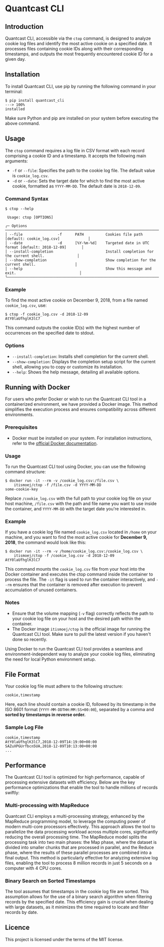 # Quantcast CLI

## Introduction

Quantcast CLI, accessible via the `ctop` command, is designed to analyze cookie log files and identify the most active cookie on a specified date. It processes files containing cookie IDs along with their corresponding timestamps, and outputs the most frequently encountered cookie ID for a given day.

## Installation

To install Quantcast CLI, use pip by running the following command in your terminal:

<!-- termynal -->

```console
$ pip install quantcast_cli
---> 100%
installed
```


Make sure Python and pip are installed on your system before executing the above command.

## Usage

The `ctop` command requires a log file in CSV format with each record comprising a cookie ID and a timestamp. It accepts the following main arguments:

- `-f` or `--file`: Specifies the path to the cookie log file. The default value is `cookie_log.csv`.
- `-d` or `--date`: Sets the target date for which to find the most active cookie, formatted as `YYYY-MM-DD`. The default date is `2018-12-09`.

### Command Syntax


<!-- termynal -->

```console
$ ctop --help

 Usage: ctop [OPTIONS]

╭─ Options ───────────────────────────────────────────────────────────────────────────────────────────╮
│ --file                -f      PATH          Cookies file path [default: cookie_log.csv]             │
│ --date                -d      [%Y-%m-%d]    Targeted date in UTC format [default: 2018-12-09]       │
│ --install-completion                        Install completion for the current shell.               │
│ --show-completion                           Show completion for the current shell.                  │
│ --help                                      Show this message and exit.                             │
╰─────────────────────────────────────────────────────────────────────────────────────────────────────╯
```


### Example

To find the most active cookie on December 9, 2018, from a file named `cookie_log.csv`, use:

<!-- termynal -->

```console
$ ctop -f cookie_log.csv -d 2018-12-09
AtY0laUfhglK3lC7
```

This command outputs the cookie ID(s) with the highest number of occurrences on the specified date to stdout.

### Options

- `--install-completion`: Installs shell completion for the current shell.
- `--show-completion`: Displays the completion setup script for the current shell, allowing you to copy or customize its installation.
- `--help`: Shows the help message, detailing all available options.

## Running with Docker

For users who prefer Docker or wish to run the Quantcast CLI tool in a containerized environment, we have provided a Docker image. This method simplifies the execution process and ensures compatibility across different environments.

### Prerequisites

- Docker must be installed on your system. For installation instructions, refer to the [official Docker documentation](https://docs.docker.com/get-docker/).

### Usage

To run the Quantcast CLI tool using Docker, you can use the following command structure:

<!-- termynal -->

```console
$ docker run -it --rm -v /cookie_log.csv:/file.csv \
    itismoej/ctop -f /file.csv -d YYYY-MM-DD
some-cookie-key
```

Replace `/cookie_log.csv` with the full path to your cookie log file on your host machine, `/file.csv` with the path and file name you want to use inside the container, and `YYYY-MM-DD` with the target date you're interested in.

### Example

If you have a cookie log file named `cookie_log.csv` located in `/home` on your machine, and you want to find the most active cookie for **December 9, 2018**, the command would look like this:

<!-- termynal -->

```console
$ docker run -it --rm -v /home/cookie_log.csv:/cookie_log.csv \
    itismoej/ctop -f /cookie_log.csv -d 2018-12-09
AtY0laUfhglK3lC7
```

This command mounts the `cookie_log.csv` file from your host into the Docker container and executes the ctop command inside the container to process the file. The `-it` flag is used to run the container interactively, and `--rm` ensures that the container is removed after execution to prevent accumulation of unused containers.

### Notes

- Ensure that the volume mapping (`-v` flag) correctly reflects the path to your cookie log file on your host and the desired path within the container.
- The Docker image `itismoej/ctop` is the official image for running the Quantcast CLI tool. Make sure to pull the latest version if you haven't done so recently.

Using Docker to run the Quantcast CLI tool provides a seamless and environment-independent way to analyze your cookie log files, eliminating the need for local Python environment setup.


## File Format

Your cookie log file must adhere to the following structure:

```csv
cookie,timestamp
```

Here, each line should contain a cookie ID, followed by its timestamp in the ISO 8601 format (`YYYY-MM-DDTHH:MM:SS+00:00`), separated by a comma and **sorted by timestamps in reverse order.**

### Sample Log File

```plaintext
cookie,timestamp
AtY0laUfhglK3lC7,2018-12-09T14:19:00+00:00
SAZuXPGUrfbcn5UA,2018-12-09T10:13:00+00:00
...
```

## Performance

The Quantcast CLI tool is optimized for high performance, capable of processing extensive datasets with efficiency. Below are the key performance optimizations that enable the tool to handle millions of records swiftly:

### Multi-processing with MapReduce

Quantcast CLI employs a multi-processing strategy, enhanced by the MapReduce programming model, to leverage the computing power of modern multi-core processors effectively. This approach allows the tool to parallelize the data processing workload across multiple cores, significantly reducing the overall processing time. The MapReduce model splits the processing task into two main phases: the Map phase, where the dataset is divided into smaller chunks that are processed in parallel, and the Reduce phase, where the results of these parallel processes are combined into a final output. This method is particularly effective for analyzing extensive log files, enabling the tool to process 8 million records in just 5 seconds on a computer with 4 CPU cores.

### Binary Search on Sorted Timestamps

The tool assumes that timestamps in the cookie log file are sorted. This assumption allows for the use of a binary search algorithm when filtering records by the specified date. This efficiency gain is crucial when dealing with large datasets, as it minimizes the time required to locate and filter records by date.


## Licence
This project is licensed under the terms of the MIT license.

